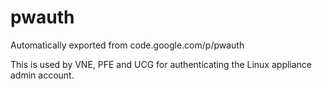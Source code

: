 # pwauth
Automatically exported from code.google.com/p/pwauth

This is used by VNE, PFE and UCG for authenticating the Linux appliance admin account.

